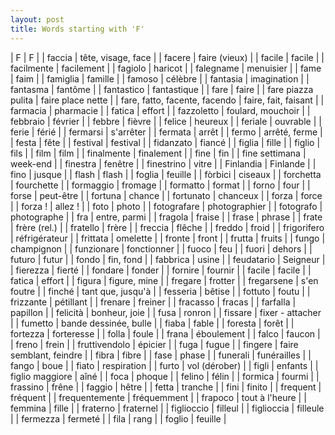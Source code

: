```yaml
---
layout: post
title: Words starting with 'F'
---
```

| F | F |
| faccia | tête, visage, face |
| facere | faire (vieux) |
| facile | facile |
| facilmente | facilement |
| fagiolo | haricot |
| falegname | menuisier |
| fame | faim |
| famiglia | famille |
| famoso | célèbre |
| fantasia | imagination |
| fantasma | fantôme |
| fantastico | fantastique |
| fare | faire |
| fare piazza pulita | faire place nette |
| fare, fatto, facente, facendo | faire, fait, faisant |
| farmacia | pharmacie |
| fatica | effort |
| fazzoletto | foulard, mouchoir |
| febbraio | février |
| febbre | fièvre |
| felice | heureux |
| feriale | ouvrable |
| ferie | férié |
| fermarsi | s'arrêter |
| fermata | arrêt |
| fermo | arrêté, ferme |
| festa | fête |
| festival | festival |
| fidanzato | fiancé |
| figlia | fille |
| figlio | fils |
| film | film |
| finalmente | finalement |
| fine | fin |
| fine settimana | week-end |
| finestra | fenêtre |
| finestrino | vitre |
| Finlandia | Finlande |
| fino | jusque |
| flash | flash |
| foglia | feuille |
| fòrbici | ciseaux |
| forchetta | fourchette |
| formaggio | fromage |
| formatto | format |
| forno | four |
| forse | peut-être |
| fortuna | chance |
| fortunato | chanceux |
| forza | force |
| forza ! | allez ! |
| foto | photo |
| fotografare | photographier |
| fotografo | photographe |
| fra | entre, parmi |
| fragola | fraise |
| frase | phrase |
| frate | frère (rel.) |
| fratello | frère |
| freccia | flêche |
| freddo | froid |
| frigorifero | réfrigérateur |
| frittata | omelette |
| fronte | front |
| frutta | fruits |
| fungo | champignon |
| funzionare | fonctionner |
| fuoco | feu |
| fuori | dehors |
| futuro | futur |
| fondo | fin, fond |
| fabbrica | usine |
| feudatario | Seigneur |
| fierezza | fierté |
| fondare | fonder |
| fornire | fournir |
| facile | facile |
| fatica | effort |
| figura | figure, mine |
| fregare | frotter |
| fregarsene | s'en foutre |
| finché | tant que, jusqu'à |
| fesseria | bêtise |
| fottuto | foutu |
| frizzante | pétillant |
| frenare | freiner |
| fracasso | fracas |
| farfalla | papillon |
| felicità | bonheur, joie |
| fusa | ronron |
| fissare | fixer - attacher |
| fumetto | bande dessinée, bulle |
| fiaba | fable |
| foresta | forêt |
| fortezza | forteresse |
| folla | foule |
| frana | éboulement |
| falco | faucon |
| freno | frein |
| fruttivendolo | épicier |
| fuga | fugue |
| fingere | faire semblant, feindre |
| fibra | fibre |
| fase | phase |
| funerali | funérailles |
| fango | boue |
| fiato | respiration |
| furto | vol (dérober) |
| figli | enfants |
| figlio maggiore | aîné |
| foca | phoque |
| felino | félin |
| formica | fourmi |
| frassino | frêne |
| faggio | hêtre |
| fetta | tranche |
| fini | finito |
| frequent | fréquent |
| frequentemente | fréquemment |
| frapoco | tout à l'heure |
| femmina | fille |
| fraterno | fraternel |
| figlioccio | filleul |
| figlioccia | filleule |
| fermezza | fermeté |
| fila | rang |
| foglio | feuille |
